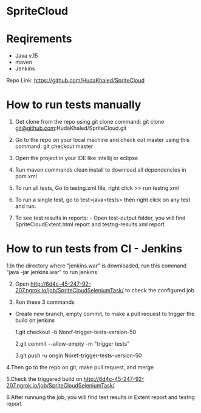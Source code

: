 # SpriteCloud

# Reqirements
- Java v.15
- maven
- Jenkins

Repo Link: https://github.com/HudaKhaled/SpriteCloud

# How to run tests manually
1. Get clone from the repo using git clone command: git clone git@github.com:HudaKhaled/SpriteCloud.git

2. Go to the repo on your local machine and check out master using this command: git checkout master

3. Open the project in your IDE like intellij or eclipse

4. Run maven commands clean install to download all dependencies in pom.xml

5. To run all tests, Go to testng.xml file, right click >> run testng.xml

6. To run a single test, go to test>java>tests> then right click on any test and run.

7. To see test results in reports: - Open test-output folder, you will find SpriteCloudExtent.html report and testng-results.xml report

# How to run tests from CI - Jenkins

1.In the directory where "jenkins.war" is downloaded, run this command "java -jar jenkins.war" to run jenkins

2. Open http://6d4c-45-247-92-207.ngrok.io/job/SpriteCloudSeleniumTask/ to check the configured job

3. Run these 3 commands
 - Create new branch, empty commit, to make a pull request to trigger the build on jenkins

    1.git checkout -b Noref-trigger-tests-version-50

    2.git commit --allow-empty -m "trigger tests"

    3.git push -u origin Noref-trigger-tests-version-50

4.Then go to the repo on git, make pull request, and merge

5.Check the triggered build on http://6d4c-45-247-92-207.ngrok.io/job/SpriteCloudSeleniumTask/

6.After runnung the job, you will find test results in Extent report and testng report
